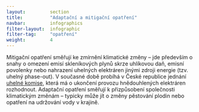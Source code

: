 ```yaml
---
layout:         section
title:          "Adaptační a mitigační opatření"
navbar:         infographics
filter-layout:  infographic
filter-tag:     "opatření"
weight:         4
---
```

<glossary id="mitigace">Mitigační opatření</glossary> směřují ke zmírnění klimatické změny – jde především o snahy o omezení emisí skleníkových plynů skrze uhlíkovou daň, emisní povolenky nebo nahrazení uhelných elektráren jinými zdroji energie (tzv. uhelný phase-out). V současné době probíhá v České republice jednání [uhelné komise](http://www.zelenykruh.cz/na-cem-pracujeme/uhelna-komise), která má o ukončení provozu hnědouhlených elektráren rozhodnout. Adaptační opatření směřují k přizpůsobení společnosti klimatickým změnám – typicky může jít o změny pěstování plodin nebo opatření na udržování vody v krajině.
